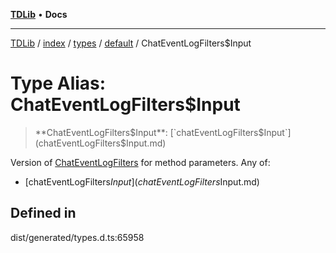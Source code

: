 [**TDLib**](../../../../../../README.md) • **Docs**

***

[TDLib](../../../../../../modules.md) / [index](../../../../../README.md) / [types](../../../README.md) / [default](../README.md) / ChatEventLogFilters$Input

# Type Alias: ChatEventLogFilters$Input

> **ChatEventLogFilters$Input**: [`chatEventLogFilters$Input`](chatEventLogFilters$Input.md)

Version of [ChatEventLogFilters](ChatEventLogFilters-1.md) for method parameters.
Any of:
- [chatEventLogFilters$Input](chatEventLogFilters$Input.md)

## Defined in

dist/generated/types.d.ts:65958
